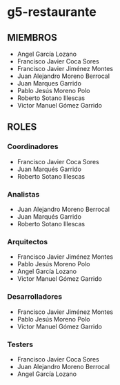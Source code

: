 # g5-restaurante
## MIEMBROS
- Angel García Lozano
- Francisco Javier Coca Sores
- Francisco Javier Jiménez Montes
- Juan Alejandro Moreno Berrocal
- Juan Marques Garrido
- Pablo Jesús Moreno Polo
- Roberto Sotano Illescas
- Victor Manuel Gómez Garrido

## ROLES
### Coordinadores
- Francisco Javier Coca Sores<br/>
- Juan Marqués Garrido<br/>
- Roberto Sotano Illescas<br/>

### Analistas
- Juan Alejandro Moreno Berrocal<br/>
- Juan Marqués Garrido<br/>
- Roberto Sotano Illescas<br/>

### Arquitectos
- Francisco Javier Jiménez Montes<br/>
- Pablo Jesús Moreno Polo<br/>
- Angel García Lozano<br/>
- Victor Manuel Gómez Garrido<br/>

### Desarrolladores
- Francisco Javier Jiménez Montes<br/>
- Pablo Jesús Moreno Polo<br/>
- Victor Manuel Gómez Garrido<br/>

### Testers
- Francisco Javier Coca Sores<br/>
- Juan Alejandro Moreno Berrocal<br/>
- Angel García Lozano<br/>